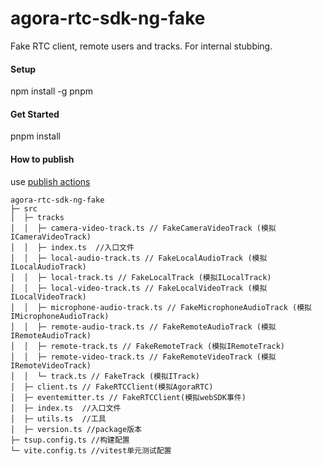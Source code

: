 # agora-rtc-sdk-ng-fake

Fake RTC client, remote users and tracks. For internal stubbing.

#### Setup

npm install -g pnpm

#### Get Started

pnpm install

#### How to publish

use [publish actions](https://github.com/AgoraIO-Extensions/agora-rtc-sdk-ng-fake/actions/workflows/publish.yml)

```
agora-rtc-sdk-ng-fake
├─ src
│  ├─ tracks
│  │  ├─ camera-video-track.ts // FakeCameraVideoTrack (模拟ICameraVideoTrack)
│  │  ├─ index.ts  //入口文件
│  │  ├─ local-audio-track.ts // FakeLocalAudioTrack (模拟ILocalAudioTrack)
│  │  ├─ local-track.ts // FakeLocalTrack (模拟ILocalTrack)
│  │  ├─ local-video-track.ts // FakeLocalVideoTrack (模拟ILocalVideoTrack)
│  │  ├─ microphone-audio-track.ts // FakeMicrophoneAudioTrack (模拟IMicrophoneAudioTrack)
│  │  ├─ remote-audio-track.ts // FakeRemoteAudioTrack (模拟IRemoteAudioTrack)
│  │  ├─ remote-track.ts // FakeRemoteTrack (模拟IRemoteTrack)
│  │  ├─ remote-video-track.ts // FakeRemoteVideoTrack (模拟IRemoteVideoTrack)
│  │  └─ track.ts // FakeTrack (模拟ITrack)
│  ├─ client.ts // FakeRTCClient(模拟AgoraRTC)
│  ├─ eventemitter.ts // FakeRTCClient(模拟webSDK事件)
│  ├─ index.ts  //入口文件
│  ├─ utils.ts  //工具
│  ├─ version.ts //package版本
├─ tsup.config.ts //构建配置
└─ vite.config.ts //vitest单元测试配置

```
